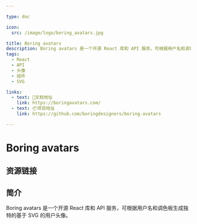 ```yaml
---

type: doc

icon:
  src: /image/logo/boring_avatars.jpg

title: Boring avatars
description: Boring avatars 是一个开源 React 库和 API 服务，可根据用户名和调色板生成独特的基于 SVG 的用户头像。
tags:
  - React
  - API
  - 头像
  - 组件
  - SVG

links:
  - text: 📖文档地址
    link: https://boringavatars.com/
  - text: 📦项目地址
    link: https://github.com/boringdesigners/boring-avatars

---
```


<ShowLogo />

# Boring avatars

<ShowTags />

<ShowBreadcrumb />

## 资源链接

<ShowLinks />

## 简介

Boring avatars 是一个开源 React 库和 API 服务，可根据用户名和调色板生成独特的基于 SVG 的用户头像。
